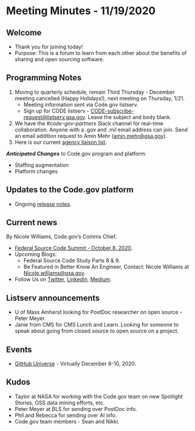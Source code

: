 # Meeting Minutes - 11/19/2020

## Welcome
- Thank you for joining today!
- Purpose: This is a forum to learn from each other about the benefits of sharing and open sourcing software.

## Programming Notes
1. Moving to quarterly schedule, remain Third Thursday - December meeting cancelled (Happy Holidays!), next meeting on Thursday, 1/21. 
    - Meeting information sent via Code.gov listserv.
    - Sign up for CODE listserv - CODE-subscribe-request@listserv.gsa.gov. Leave the subject and body blank.
2. We have the *#code-gov-partners* Slack channel for real-time collaboration. Anyone with a .gov and .mil email address can join. Send an email addition request to Amin Mehr (amin.mehr@gsa.gov).
3. Here is our current [agency liaison list](SupportingDocs/agency_liaisons.md).

***Anticipated Changes*** to Code.gov program and platform.
- Staffing augmentation
- Platform changes

## Updates to the Code.gov platform
- Ongoing [release notes](https://github.com/GSA/code-gov-front-end/releases/tag/untagged-f6a1c3a2eccc07df5162).

## Current news
By Nicole Williams, Code.gov’s Comms Chief.
- [Federal Source Code Summit - October 8, 2020](https://digital.gov/event/2020/10/08/federal-source-code-summit-building-coding/).
- Upcoming Blogs: 
    - Federal Source Code Study Parts 8 & 9.
    - Be Featured in Better Know An Engineer, Contact: Nicole Williams at Nicole.williams@gsa.gov.
- Follow Us on [Twitter](https://twitter.com/codedotgov), [Linkedin](https://www.linkedin.com/company/code-gov), [Medium](https://medium.com/@CodeDotGov).

## Listserv announcements
- U of Mass Amherst looking for PostDoc researcher on open source - Peter Meyer.
- Janie from CMS for CMS Lunch and Learn. Looking for someone to speak about going from closed source to open source on a project.

## Events
- [GitHub Universe](https://githubuniverse.com/) - Virtually December 8-10, 2020.

## Kudos
- Taylor at NASA for working with the Code.gov team on new Spotlight Stories, OSS data mining efforts, etc.
- Peter Meyer at BLS for sending over PostDoc info.
- Phil and Rebecca for sending over AI info.
- Code.gov team members - Sean and Nikki.